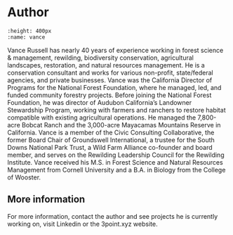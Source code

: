 # Author

```{image} ./images/vance.jpg
:height: 400px
:name: vance
```

Vance Russell has nearly 40 years of experience working in forest science & management, rewilding, biodiversity conservation, agricultural landscapes, restoration, and natural resources management. He is a conservation consultant and works for various non-profit, state/federal agencies, and private businesses. Vance was the California Director of Programs for the National Forest Foundation, where he managed, led, and funded community forestry projects. Before joining the National Forest Foundation, he was director of Audubon California’s Landowner Stewardship Program, working with farmers and ranchers to restore habitat compatible with existing agricultural operations. He managed the 7,800-acre Bobcat Ranch and the 3,000-acre Mayacamas Mountains Reserve in California. Vance is a member of the Civic Consulting Collaborative, the former Board Chair of Groundswell International, a trustee for the South Downs National Park Trust, a Wild Farm Alliance co-founder and board member, and serves on the Rewilding Leadership Council for the Rewilding Institute. Vance received his M.S. in Forest Science and Natural Resources Management from Cornell University and a B.A. in Biology from the College of Wooster.

## More information
For more information, contact the author and see projects he is currently working on, visit Linkedin or the 3point.xyz website.